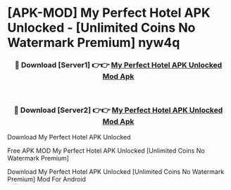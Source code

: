 # [APK-MOD] My Perfect Hotel APK Unlocked - [Unlimited Coins No Watermark Premium] nyw4q



<div align="center">
<h3>🔴 Download [Server1] 👉👉 <a href="https://momento.my/?title=My_Perfect_Hotel_APK_Unlocked">My Perfect Hotel APK Unlocked Mod Apk</a></h3><br>

<h3>🔴 Download [Server2] 👉👉 <a href="https://momento.my/?title=My_Perfect_Hotel_APK_Unlocked">My Perfect Hotel APK Unlocked Mod Apk</a></h3>
</div>



Download My Perfect Hotel APK Unlocked 

Free APK MOD My Perfect Hotel APK Unlocked [Unlimited Coins No Watermark Premium]

Download My Perfect Hotel APK Unlocked [Unlimited Coins No Watermark Premium] Mod For Android
